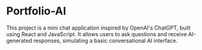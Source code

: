 # Portfolio-AI
This project is a mini chat application inspired by OpenAI's ChatGPT, built using React and JavaScript. It allows users to ask questions and receive AI-generated responses, simulating a basic conversational AI interface.
